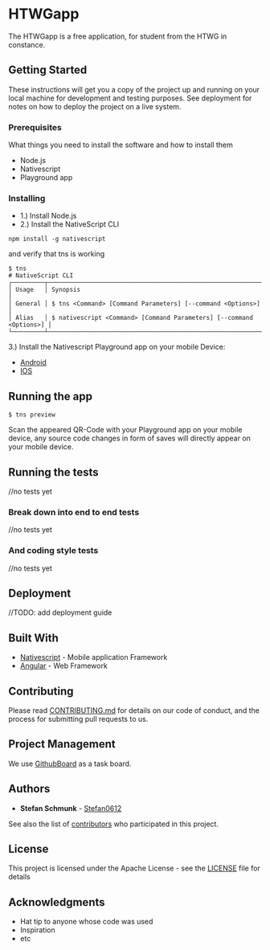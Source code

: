 # HTWGapp

The HTWGapp is a free application, for student from the HTWG in constance.

## Getting Started

These instructions will get you a copy of the project up and running on your local machine for development and testing purposes. See deployment for notes on how to deploy the project on a live system.

### Prerequisites

What things you need to install the software and how to install them
* Node.js
* Nativescript
* Playground app

### Installing

* 1.) Install Node.js
* 2.) Install the NativeScript CLI

```
npm install -g nativescript
```

and verify that tns is working

```
$ tns
# NativeScript CLI
┌─────────┬─────────────────────────────────────────────────────────────────────┐
│ Usage   │ Synopsis                                                            │
│ General │ $ tns <Command> [Command Parameters] [--command <Options>]          │
│ Alias   │ $ nativescript <Command> [Command Parameters] [--command <Options>] │
└─────────┴─────────────────────────────────────────────────────────────────────┘
```
3.) Install the Nativescript Playground app on your mobile Device:
* [Android](https://play.google.com/store/apps/details?id=org.nativescript.play)
* [IOS](https://itunes.apple.com/us/app/nativescript-playground/id1263543946?mt=8&ls=1)

## Running the app
```
$ tns preview
```
Scan the appeared QR-Code with your Playground app on your mobile device, any
source code changes in form of saves will directly appear on your mobile device.

## Running the tests

//no tests yet

### Break down into end to end tests

//no tests yet

### And coding style tests

//no tests yet

## Deployment

//TODO: add deployment guide

## Built With

* [Nativescript](https://www.nativescript.org/) - Mobile application Framework
* [Angular](https://angular.io/) - Web Framework

## Contributing

Please read [CONTRIBUTING.md](https://gist.github.com/PurpleBooth/b24679402957c63ec426) for details on our code of conduct, and the process for submitting pull requests to us.

## Project Management

We use [GithubBoard](https://github.com/stefan0612/HTWGapp/projects) as a task board.

## Authors

* **Stefan Schmunk** - [Stefan0612](https://github.com/stefan0612)

See also the list of [contributors](https://github.com/stefan0612/HTWGapp/contributors) who participated in this project.

## License

This project is licensed under the Apache License - see the [LICENSE](LICENSE) file for details

## Acknowledgments

* Hat tip to anyone whose code was used
* Inspiration
* etc

